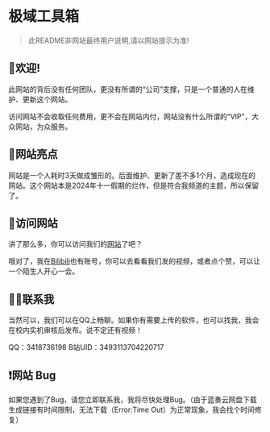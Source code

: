 # 极域工具箱

> 此README非网站最终用户说明,请以网站提示为准!

## 👏欢迎!

此网站的背后没有任何团队，更没有所谓的“公司”支撑，只是一个普通的人在维护、更新这个网站。

访问网站不会收取任何费用，更不会在网站内付，网站没有什么所谓的“VIP”，大众网站，为众服务。

## 👀网站亮点

网站是一个人耗时3天做成雏形的。后面维护、更新了差不多1个月，造成现在的网站。这个网站本是2024年十一假期的烂作，但是符合我频道的主题，所以保留了。

## 🔎访问网站

讲了那么多，你可以访问我们的[网站](https://dhhdl.github.io)了吧？

哦对了，我在[Bilibili](https://space.bilibili.com/3493113704220717)也有账号，你可以去看看我们发的视频，或者点个赞，可以让一个陌生人开心一会。

## 🙋‍♂️联系我

当然可以，我们可以在QQ上畅聊。如果你有需要上传的软件，也可以找我，我会在校内实机审核后发布。说不定还有视频！

QQ：3418736198 B站UID：3493113704220717

## ❗️网站 Bug

如果您遇到了Bug，请您立即联系我，我将尽快处理Bug。（由于蓝奏云网盘下载生成链接有时间限制，无法下载（Error:Time Out）为正常现象，我会找个时间修复）
